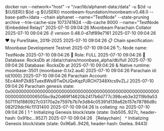 <div id="termynal" data-termynal>
     <span data-ty="input"><span class="file-path"></span>docker run --network="host" -v "/var/lib/alphanet-data:/data" -u $(id -u ${USER}):$(id -g ${USER}) moonbeam-foundation/moonbeam:v0.48.0 --base-path=/data --chain alphanet --name="TestNode" --state-pruning archive --trie-cache-size 1073741824 --db-cache 8000 --name="TestNode (Embedded Relay)"</span>
    <span data-ty>2025-07-10 09:04:26 Moonbeam Parachain Collator </span>
    <span data-ty>2025-07-10 09:04:26 ✌️  version 0.48.0-d7df89e7161 </span>
    <span data-ty>2025-07-10 09:04:26 ❤️  by PureStake, 2019-2025 </span>
    <span data-ty>2025-07-10 09:04:26 📋 Chain specification: Moonbase Development Testnet </span>
    <span data-ty>2025-07-10 09:04:26 🏷  Node name: TestNode </span>
    <span data-ty>2025-07-10 09:04:26 👤 Role: FULL </span>
    <span data-ty>2025-07-10 09:04:26 💾 Database: RocksDb at /data/chains/moonbase_alpha/db/full </span>
    <span data-ty>2025-07-10 09:04:26 Database: RocksDb at </span>
    <span data-ty>2025-07-10 09:04:26 & Native runtime: moonbase-3501 (moonbase-0.tx2.au4)</span>
    <span data-ty>2025-07-10 09:04:26 Parachain id: Id(1000)</span>
    <span data-ty>2025-07-10 09:04:26 Parachain Account: 5Ec4AhPZk8STuex8Wsi9TwDtJQxKqzPJRCH7348Xtcs9vZLJ</span>
    <span data-ty>2025-07-10 09:04:26 Parachain genesis state: 0x0000000000000000000000000000000000000000000000000000000000000000006505bc9a20d69f14620b2417b6d777c398ceb3e32119b9a53507111d1880927c03170a2e7597b7b7e3d84c05391d139a62b157e78786d8c082f29dcf4c11131400</span>
    <span data-ty>2025-07-10 09:04:26 Is collating: no</span>
    <span data-ty>2025-07-10 09:04:26 [ 1 ^ Initializing Genesis block/state (state: 0xb505..927c, header-hash: 0x91bc...9527)</span>
    <span data-ty>2025-07-10 09:04:26 ［Relaychain］ ^ Initializing Genesis block/state (state: 0x96a6..9426, header-hash: 0xelea..9443)</span>
</div>
